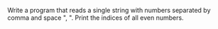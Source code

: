 Write a program that reads a single string with numbers separated by comma and space ", ". Print the indices of all even numbers.
